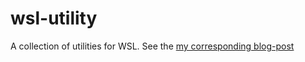 # wsl-utility

A collection of utilities for WSL. See the [my corresponding blog-post](http://oliver-milke.de/oh-my-zsh-ontop-bash-in-wsl.html)